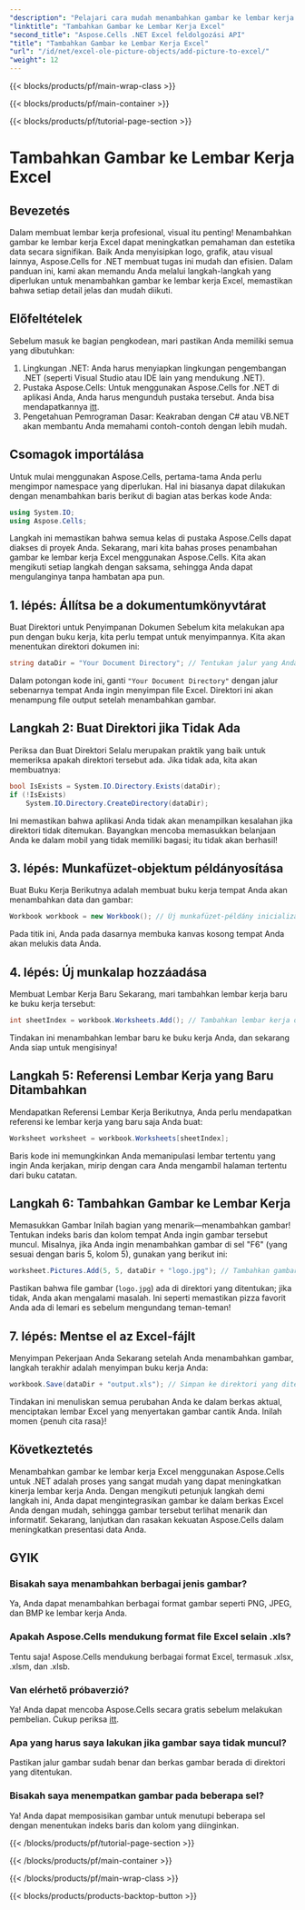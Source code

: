 ```yaml
---
"description": "Pelajari cara mudah menambahkan gambar ke lembar kerja Excel dengan Aspose.Cells for .NET dalam panduan langkah demi langkah yang komprehensif ini. Sempurnakan lembar kerja Anda."
"linktitle": "Tambahkan Gambar ke Lembar Kerja Excel"
"second_title": "Aspose.Cells .NET Excel feldolgozási API"
"title": "Tambahkan Gambar ke Lembar Kerja Excel"
"url": "/id/net/excel-ole-picture-objects/add-picture-to-excel/"
"weight": 12
---
```


{{< blocks/products/pf/main-wrap-class >}}

{{< blocks/products/pf/main-container >}}

{{< blocks/products/pf/tutorial-page-section >}}

# Tambahkan Gambar ke Lembar Kerja Excel

## Bevezetés
Dalam membuat lembar kerja profesional, visual itu penting! Menambahkan gambar ke lembar kerja Excel dapat meningkatkan pemahaman dan estetika data secara signifikan. Baik Anda menyisipkan logo, grafik, atau visual lainnya, Aspose.Cells for .NET membuat tugas ini mudah dan efisien. Dalam panduan ini, kami akan memandu Anda melalui langkah-langkah yang diperlukan untuk menambahkan gambar ke lembar kerja Excel, memastikan bahwa setiap detail jelas dan mudah diikuti.
## Előfeltételek
Sebelum masuk ke bagian pengkodean, mari pastikan Anda memiliki semua yang dibutuhkan:
1. Lingkungan .NET: Anda harus menyiapkan lingkungan pengembangan .NET (seperti Visual Studio atau IDE lain yang mendukung .NET).
2. Pustaka Aspose.Cells: Untuk menggunakan Aspose.Cells for .NET di aplikasi Anda, Anda harus mengunduh pustaka tersebut. Anda bisa mendapatkannya [itt](https://releases.aspose.com/cells/net/).
3. Pengetahuan Pemrograman Dasar: Keakraban dengan C# atau VB.NET akan membantu Anda memahami contoh-contoh dengan lebih mudah.
## Csomagok importálása
Untuk mulai menggunakan Aspose.Cells, pertama-tama Anda perlu mengimpor namespace yang diperlukan. Hal ini biasanya dapat dilakukan dengan menambahkan baris berikut di bagian atas berkas kode Anda:
```csharp
using System.IO;
using Aspose.Cells;
```
Langkah ini memastikan bahwa semua kelas di pustaka Aspose.Cells dapat diakses di proyek Anda.
Sekarang, mari kita bahas proses penambahan gambar ke lembar kerja Excel menggunakan Aspose.Cells. Kita akan mengikuti setiap langkah dengan saksama, sehingga Anda dapat mengulanginya tanpa hambatan apa pun.
## 1. lépés: Állítsa be a dokumentumkönyvtárat
Buat Direktori untuk Penyimpanan Dokumen
Sebelum kita melakukan apa pun dengan buku kerja, kita perlu tempat untuk menyimpannya. Kita akan menentukan direktori dokumen ini:
```csharp
string dataDir = "Your Document Directory"; // Tentukan jalur yang Anda inginkan.
```
Dalam potongan kode ini, ganti `"Your Document Directory"` dengan jalur sebenarnya tempat Anda ingin menyimpan file Excel. Direktori ini akan menampung file output setelah menambahkan gambar.
## Langkah 2: Buat Direktori jika Tidak Ada
Periksa dan Buat Direktori
Selalu merupakan praktik yang baik untuk memeriksa apakah direktori tersebut ada. Jika tidak ada, kita akan membuatnya:
```csharp
bool IsExists = System.IO.Directory.Exists(dataDir);
if (!IsExists)
    System.IO.Directory.CreateDirectory(dataDir);
```
Ini memastikan bahwa aplikasi Anda tidak akan menampilkan kesalahan jika direktori tidak ditemukan. Bayangkan mencoba memasukkan belanjaan Anda ke dalam mobil yang tidak memiliki bagasi; itu tidak akan berhasil!
## 3. lépés: Munkafüzet-objektum példányosítása
Buat Buku Kerja
Berikutnya adalah membuat buku kerja tempat Anda akan menambahkan data dan gambar:
```csharp
Workbook workbook = new Workbook(); // Új munkafüzet-példány inicializálása.
```
Pada titik ini, Anda pada dasarnya membuka kanvas kosong tempat Anda akan melukis data Anda.
## 4. lépés: Új munkalap hozzáadása
Membuat Lembar Kerja Baru
Sekarang, mari tambahkan lembar kerja baru ke buku kerja tersebut:
```csharp
int sheetIndex = workbook.Worksheets.Add(); // Tambahkan lembar kerja dan dapatkan indeksnya.
```
Tindakan ini menambahkan lembar baru ke buku kerja Anda, dan sekarang Anda siap untuk mengisinya!
## Langkah 5: Referensi Lembar Kerja yang Baru Ditambahkan
Mendapatkan Referensi Lembar Kerja
Berikutnya, Anda perlu mendapatkan referensi ke lembar kerja yang baru saja Anda buat:
```csharp
Worksheet worksheet = workbook.Worksheets[sheetIndex];
```
Baris kode ini memungkinkan Anda memanipulasi lembar tertentu yang ingin Anda kerjakan, mirip dengan cara Anda mengambil halaman tertentu dari buku catatan.
## Langkah 6: Tambahkan Gambar ke Lembar Kerja
Memasukkan Gambar
Inilah bagian yang menarik—menambahkan gambar! Tentukan indeks baris dan kolom tempat Anda ingin gambar tersebut muncul. Misalnya, jika Anda ingin menambahkan gambar di sel "F6" (yang sesuai dengan baris 5, kolom 5), gunakan yang berikut ini:
```csharp
worksheet.Pictures.Add(5, 5, dataDir + "logo.jpg"); // Tambahkan gambar.
```
Pastikan bahwa file gambar (`logo.jpg`) ada di direktori yang ditentukan; jika tidak, Anda akan mengalami masalah. Ini seperti memastikan pizza favorit Anda ada di lemari es sebelum mengundang teman-teman!
## 7. lépés: Mentse el az Excel-fájlt
Menyimpan Pekerjaan Anda
Sekarang setelah Anda menambahkan gambar, langkah terakhir adalah menyimpan buku kerja Anda:
```csharp
workbook.Save(dataDir + "output.xls"); // Simpan ke direktori yang ditentukan.
```
Tindakan ini menuliskan semua perubahan Anda ke dalam berkas aktual, menciptakan lembar Excel yang menyertakan gambar cantik Anda. Inilah momen {penuh cita rasa}!
## Következtetés
Menambahkan gambar ke lembar kerja Excel menggunakan Aspose.Cells untuk .NET adalah proses yang sangat mudah yang dapat meningkatkan kinerja lembar kerja Anda. Dengan mengikuti petunjuk langkah demi langkah ini, Anda dapat mengintegrasikan gambar ke dalam berkas Excel Anda dengan mudah, sehingga gambar tersebut terlihat menarik dan informatif. Sekarang, lanjutkan dan rasakan kekuatan Aspose.Cells dalam meningkatkan presentasi data Anda.
## GYIK
### Bisakah saya menambahkan berbagai jenis gambar?
Ya, Anda dapat menambahkan berbagai format gambar seperti PNG, JPEG, dan BMP ke lembar kerja Anda.
### Apakah Aspose.Cells mendukung format file Excel selain .xls?
Tentu saja! Aspose.Cells mendukung berbagai format Excel, termasuk .xlsx, .xlsm, dan .xlsb.
### Van elérhető próbaverzió?
Ya! Anda dapat mencoba Aspose.Cells secara gratis sebelum melakukan pembelian. Cukup periksa [itt](https://releases.aspose.com/).
### Apa yang harus saya lakukan jika gambar saya tidak muncul?
Pastikan jalur gambar sudah benar dan berkas gambar berada di direktori yang ditentukan.
### Bisakah saya menempatkan gambar pada beberapa sel?
Ya! Anda dapat memposisikan gambar untuk menutupi beberapa sel dengan menentukan indeks baris dan kolom yang diinginkan.

{{< /blocks/products/pf/tutorial-page-section >}}

{{< /blocks/products/pf/main-container >}}

{{< /blocks/products/pf/main-wrap-class >}}

{{< blocks/products/products-backtop-button >}}